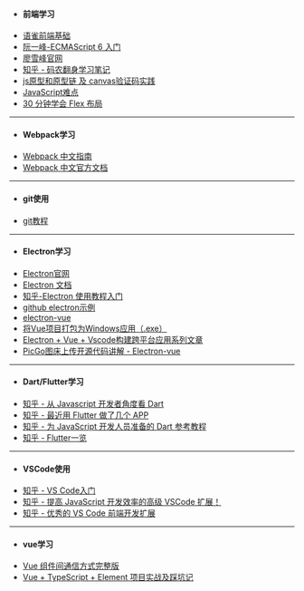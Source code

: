 - #### 前端学习
- [语雀前端基础](https://www.yuque.com/fe9/basic/iwtzab)
- [阮一峰-ECMAScript 6 入门](http://es6.ruanyifeng.com/)
- [廖雪峰官网](https://www.liaoxuefeng.com/)
- [知乎 - 码农翻身学习笔记](https://zhuanlan.zhihu.com/passer)
- [js原型和原型链 及 canvas验证码实践](https://zhuanlan.zhihu.com/p/58056659)
- [JavaScript难点](https://blog.fundebug.com/2017/07/17/10-javascript-difficulties/)
- [30 分钟学会 Flex 布局](https://zhuanlan.zhihu.com/p/25303493)

---

- #### Webpack学习
- [Webpack 中文指南](https://zhaoda.net/webpack-handbook/)
- [Webpack 中文官方文档](https://webpack.docschina.org/)

---

- #### git使用
- [git教程](https://www.liaoxuefeng.com/wiki/896043488029600)

---

- #### Electron学习
- [Electron官网](https://electronjs.org/docs/tutorial/application-architecture)
- [Electron 文档](https://electronjs.org/docs)
- [知乎-Electron 使用教程入门](https://zhuanlan.zhihu.com/p/25505451)
- [github electron示例](https://github.com/electron)
- [electron-vue](https://simulatedgreg.gitbooks.io/electron-vue/content/cn/)
- [将Vue项目打包为Windows应用（.exe）](https://zhuanlan.zhihu.com/p/59765568)
- [Electron + Vue + Vscode构建跨平台应用系列文章](https://blog.csdn.net/yi_master?t=1)
- [PicGo图床上传开源代码讲解 - Electron-vue](https://molunerfinn.com/tags/Electron-vue/page/2/)

---

- #### Dart/Flutter学习
- [知乎 - 从 Javascript 开发者角度看 Dart](https://zhuanlan.zhihu.com/p/53597886)
- [知乎 - 最近用 Flutter 做了几个 APP](https://zhuanlan.zhihu.com/p/37232700)
- [知乎 - 为 JavaScript 开发人员准备的 Dart 参考教程](https://zhuanlan.zhihu.com/p/54949074)
- [知乎 - Flutter一览](https://www.zhihu.com/question/307594373/answer/568969429)

---

- #### VSCode使用
- [知乎 - VS Code入门](https://zhuanlan.zhihu.com/p/64779441)
- [知乎 - 提高 JavaScript 开发效率的高级 VSCode 扩展！](https://zhuanlan.zhihu.com/p/52559059)
- [知乎 - 优秀的 VS Code 前端开发扩展](https://zhuanlan.zhihu.com/p/61428157)

---

- #### vue学习
- [Vue 组件间通信方式完整版](https://zhuanlan.zhihu.com/p/60250686)
- [Vue + TypeScript + Element 项目实战及踩坑记](https://zhuanlan.zhihu.com/p/60952007)